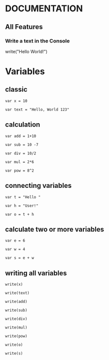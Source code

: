 # DOCUMENTATION

## All Features

### Write a text in the Console

write("Hello World!")

# Variables

## classic

    var x = 10

    var text = "Hello, World 123"

## calculation 

    var add = 1+10

    var sub = 10 -7

    var div = 10/2
 
    var mul = 2*6

    var pow = 8^2

## connecting variables 

    var t = "Hello "

    var h = "User!"

    var o = t + h

## calculate two or more variables 

    var e = 6 

    var w = 4

    var s = e + w

## writing all variables

    write(x)

    write(text)

    write(add)

    write(sub)
  
    write(div)

    write(mul)

    write(pow)

    write(o)

    write(s)
